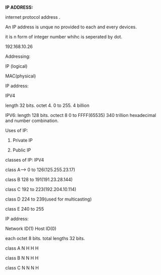 **IP ADDRESS:**

internet protocol address .

An IP address is unque no provided to each and every devices.

it is n form of integer number whihc is seperated by dot.

192.168.10.26


Addressing:

IP (logical)

MAC(physical)

IP address:

IPV4  

length 32 bits.
octet 4.
0 to 255.
4 billion

IPV6:
length 128 bits.
octect 8
0 to FFFF(65535)
340 trillion
hexadecimal and number combination.


Uses of IP:

1. Private IP 

2. Public IP 

classes of IP:
IPV4

class A--> 0 to 126(125.255.23.17)

class B 128 to 191(191.23.28.144)

class C 192 to 223(192.204.10.114)

class D 224 to 239(used for multicasting)

class E  240 to 255

IP address:

Network ID(1)
Host ID(0)

each octet 8 bits.
total lengths 32 bits.

class A N H H H

class B N N H H 

class C N N N H


